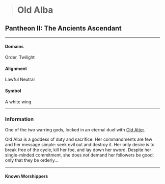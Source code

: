># Old Alba

## Pantheon II: The Ancients Ascendant

***

#### Domains 

Order, Twilight

#### Alignment

Lawful Neutral

#### Symbol

A white wing

***

### Information

One of the two warring gods, locked in an eternal duel with [Old Atter](Old%20Atter.md).

 Old Alba is a goddess of duty and sacrifice. Her commandments are few and her message simple: seek evil out and destroy it. Her only desire is to break free of the cycle, kill her foe, and lay down her sword. Despite her single-minded commitment, she does not demand her followers be good: only that they be orderly...

***

#### Known Worshippers
